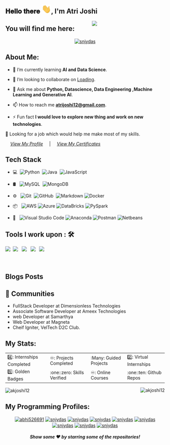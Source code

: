 <h1 align="center"><h2> 𝐇𝐞𝐥𝐥𝐨 𝐭𝐡𝐞𝐫𝐞 <img src="https://raw.githubusercontent.com/ABSphreak/ABSphreak/master/gifs/Hi.gif" width="30px">, I'm Atri Joshi</h1>

 
<img align='right' src="https://www.sanitysoftwares.com/imagg/software-development1.gif" width="230"> 
 
## You will find me here:
<p align="center">
 <a href="https://www.linkedin.com/in/atrijoshi//" target="blank"><img align="center" src="https://www.vectorlogo.zone/logos/linkedin/linkedin-icon.svg" alt="snjydas" height="40" width="30" /></a>
</p>

## About Me:

- 🌱 I’m currently learning **AI and Data Science**.

- 👯 I’m looking to collaborate on [Loading]().

- 💬 Ask me about **Python, Datascience, Data Engineering ,Machine Learning and Generative AI**.

- 📫 How to reach me **atrijoshi12@gmail.com**.

- ⚡ Fun fact **I would love to explore new thing and work on new technologies**.

🤔 Looking for a job which would help me make most of my skills.

&nbsp; &nbsp; *[View My Profile](https://www.linkedin.com/in/atrijoshi/)*
&nbsp; &nbsp; |  &nbsp; &nbsp; *[View My Certificates](https://www.linkedin.com/in/atrijoshi/)*
<br />

## Tech Stack

<!-- <p align="left"><img src="https://devicons.github.io/devicon/devicon.git/icons/android/android-original-wordmark.svg" alt="android" width="40" height="40"/> 
 <img src="https://devicons.github.io/devicon/devicon.git/icons/c/c-original.svg" alt="c" width="40" height="40"/> 
 <img src="https://devicons.github.io/devicon/devicon.git/icons/css3/css3-original-wordmark.svg" alt="css3" width="40" height="40"/> 
 <img src="https://devicons.github.io/devicon/devicon.git/icons/django/django-original.svg" alt="django" width="40" height="40"/> 
 <img src="https://www.vectorlogo.zone/logos/pocoo_flask/pocoo_flask-icon.svg" alt="flask" width="40" height="40"/> 
 <img src="https://www.vectorlogo.zone/logos/google_cloud/google_cloud-icon.svg" alt="gcp" width="40" height="40"/> 
 <img src="https://www.vectorlogo.zone/logos/git-scm/git-scm-icon.svg" alt="git" width="40" height="40"/> 
 <img src="https://www.vectorlogo.zone/logos/apache_hadoop/apache_hadoop-icon.svg" alt="hadoop" width="40" height="40"/> 
 <img src="https://devicons.github.io/devicon/devicon.git/icons/html5/html5-original-wordmark.svg" alt="html5" width="40" height="40"/> 
 <img src="https://www.vectorlogo.zone/logos/adobe_illustrator/adobe_illustrator-icon.svg" alt="illustrator" width="40" height="40"/> 
 <img src="https://devicons.github.io/devicon/devicon.git/icons/java/java-original-wordmark.svg" alt="java" width="40" height="40"/> 
 <img src="https://devicons.github.io/devicon/devicon.git/icons/linux/linux-original.svg" alt="linux" width="40" height="40"/> 
 <img src="https://devicons.github.io/devicon/devicon.git/icons/mongodb/mongodb-original-wordmark.svg" alt="mongodb" width="40" height="40"/> 
 <img src="https://devicons.github.io/devicon/devicon.git/icons/mysql/mysql-original-wordmark.svg" alt="mysql" width="40" height="40"/>  
 <img src="https://www.vectorlogo.zone/logos/opencv/opencv-icon.svg" alt="opencv" width="40" height="40"/> 
 <img src="https://devicons.github.io/devicon/devicon.git/icons/oracle/oracle-original.svg" alt="oracle" width="40" height="40"/>
 <img src="https://devicons.github.io/devicon/devicon.git/icons/postgresql/postgresql-original-wordmark.svg" alt="postgresql" width="40" height="40"/> 
 <img src="https://devicons.github.io/devicon/devicon.git/icons/python/python-original.svg" alt="python" width="40" height="40"/> 
 <img src="https://www.vectorlogo.zone/logos/tensorflow/tensorflow-icon.svg" alt="tensorflow" width="40" height="40"/>
 <img src="https://upload.wikimedia.org/wikipedia/commons/4/4d/OpenAI_Logo.svg" alt="openai" width="40" height="40"/>
 <img src="https://www.vectorlogo.zone/logos/pocoo_flask/pocoo_flask-ar21.svg" alt="Flask" width="40" height="40"/>
 <img src="https://www.vectorlogo.zone/logos/docker/docker-ar21.svg" alt="Docker" width="40" height="40"
 </p> -->
 
 - 💻&nbsp;
  ![Python](https://img.shields.io/badge/-Python-333333?style=flat&logo=python)&nbsp;
  ![Java](https://img.shields.io/badge/-Java-333333?style=flat&logo=Java&logoColor=007396)&nbsp;
  ![JavaScript](https://img.shields.io/badge/logo-javascript-blue?logo=javascript)
 
- 🛢 &nbsp;
  ![MySQL](https://img.shields.io/badge/-MySQL-333333?style=flat&logo=mysql)&nbsp;
  ![MongoDB](https://img.shields.io/badge/-MongoDB-333333?style=flat&logo=mongodb)
- ⚙️ &nbsp;
  ![Git](https://img.shields.io/badge/-Git-333333?style=flat&logo=git)&nbsp;
  ![GitHub](https://img.shields.io/badge/-GitHub-333333?style=flat&logo=github)&nbsp;
  ![Markdown](https://img.shields.io/badge/-Markdown-333333?style=flat&logo=markdown)
  ![Docker](https://img.shields.io/badge/-Docker-333333?style=flat&logo=Docker)

- 📦 &nbsp;
  ![AWS](https://img.shields.io/badge/-AWS-333333?style=flat&logo=AWS)
  ![Azure](https://img.shields.io/badge/-Azure-333333?style=flat&logo=Azure)
  ![DataBricks](https://img.shields.io/badge/-DataBricks-333333?style=flat&logo=DataBricks)
  ![PySpark](https://img.shields.io/badge/-PySpark-333333?style=flat&logo=PySpark)
  
  
  
- 🔧 &nbsp;
  ![Visual Studio Code](https://img.shields.io/badge/-Visual%20Studio%20Code-333333?style=flat&logo=visual-studio-code&logoColor=007ACC)
  ![Anaconda](https://img.shields.io/badge/-anaconda-333333?style=flat&logo=anaconda&logoColor=007ACC)
  ![Postman](https://img.shields.io/badge/-postman-333333?style=flat&logo=postman&logoColor=007ACC)
  ![Netbeans](https://img.shields.io/badge/-netbeans-333333?style=flat&logo=netbeans&logoColor=007ACC)


## Tools I work upon : 🛠
<img src="https://img.shields.io/badge/openai%20-%23000.svg?&style=for-the-badge&logo=openai&logoColor=white"/>&nbsp;
<img src="https://img.shields.io/badge/Keras%20-%23D00000.svg?&style=for-the-badge&logo=Keras&logoColor=white"/> &nbsp; <img src="https://img.shields.io/badge/TensorFlow%20-%23FF6F00.svg?&style=for-the-badge&logo=TensorFlow&logoColor=white" /> &nbsp; <img src="https://img.shields.io/badge/pandas%20-%23150458.svg?&style=for-the-badge&logo=pandas&logoColor=white" /> &nbsp; <img src="https://img.shields.io/badge/Jupyter%20-%23F37626.svg?&style=for-the-badge&logo=Jupyter&logoColor=white" /> &nbsp;
<br/>
<br/>
<br/>


## Blogs Posts

<!-- BLOG-POST-LIST:START -->
<!-- BLOG-POST-LIST:END -->


## 👯 Communities
* FullStack Developer at Dimensionless Technologies
* Associate Software Developer at Ameex Technologies
* web Developer at Samarthya
* Web Developer at Magneta
* Cheif Igniter, VelTech D2C Club.

## My Stats:

<table>
  <tr>
    <td> 4️⃣: Internships Completed </td>
    <td> ♾️: Projects Completed </td>
    <td>  :Many: Guided Projects  </td>
    <td>  2️⃣: Virtual Internships </td>
  </tr>
  <tr>
    <td>  5️⃣: Golden Badges  </td>
    <td>  :one::zero: Skills Verified </td>
    <td>  ♾️: Online Courses  </td>
    <td>  :one::ten: Github Repos </td>
  </tr>
</table>
<p><img align="right" src="https://github-readme-stats.vercel.app/api/top-langs/?username=akjoshi12&theme=graywhite&layout=compact&hide=html" alt="akjoshi12" /></p>
<p><img align="center" src="https://github-readme-stats.vercel.app/api?username=akjoshi12&theme=graywhite&show_icons=true" alt="akjoshi12" /></p>


## My Programming Profiles:

<p align="center">
<a href="https://dev.to/abhi526691" target="blank"><img align="center" src="https://cdn.jsdelivr.net/npm/simple-icons@3.0.1/icons/dev-dot-to.svg" alt="abhi526691" height="30" width="30" /></a>
<a href="https://www.kaggle.com/abhi526691" target="blank"><img align="center" src="https://cdn.jsdelivr.net/npm/simple-icons@3.0.1/icons/kaggle.svg" alt="snjydas" height="30" width="30" /></a>
<a href="https://www.codechef.com/abhi10548" target="blank"><img align="center" src="https://cdn.jsdelivr.net/npm/simple-icons@3.1.0/icons/codechef.svg" alt="snjydas" height="30" width="30" /></a>
<a href="https://www.hackerrank.com/abhi10548" target="blank"><img align="center" src="https://cdn.jsdelivr.net/npm/simple-icons@3.0.1/icons/hackerrank.svg" alt="snjydas" height="30" width="30" /></a>
<a href="https://www.codeforces.com/abhi10548" target="blank"><img align="center" src="https://cdn.jsdelivr.net/npm/simple-icons@3.0.1/icons/codeforces.svg" alt="snjydas" height="30" width="30" /></a>
<a href="https://www.leetcode.com/abhi10548" target="blank"><img align="center" src="https://cdn.jsdelivr.net/npm/simple-icons@3.0.1/icons/leetcode.svg" alt="snjydas" height="30" width="30" /></a>
<a href="https://www.hackerearth.com/abhi10548" target="blank"><img align="center" src="https://cdn.jsdelivr.net/npm/simple-icons@3.0.1/icons/hackerearth.svg" alt="snjydas" height="30" width="30" /></a>
<a href="https://www.geeksforgeeks.com/abhi10548" target="blank"><img align="center" src="https://cdn.jsdelivr.net/npm/simple-icons@3.0.1/icons/geeksforgeeks.svg" alt="snjydas" height="30" width="30" /></a>
<a href="https://www.topcoder.com/abhi10548" target="blank"><img align="center" src="https://cdn.jsdelivr.net/npm/simple-icons@3.0.1/icons/topcoder.svg" alt="snjydas" height="30" width="30" /></a>
</p>

<div align="center">

##### Show some ❤️ by starring some of the repositories!

</div>
